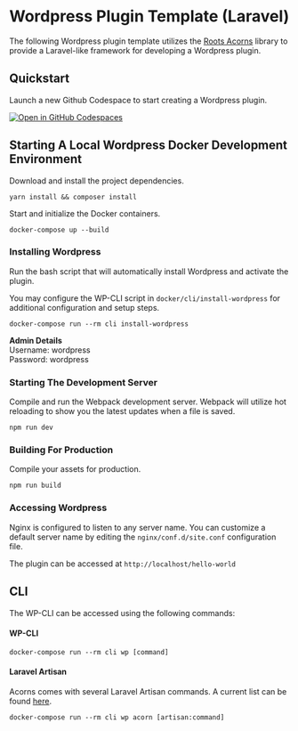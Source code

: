 # Wordpress Plugin Template (Laravel)

The following Wordpress plugin template utilizes the [Roots Acorns](https://github.com/roots/acorn) library to provide a Laravel-like framework for developing a Wordpress plugin.

## Quickstart

Launch a new Github Codespace to start creating a Wordpress plugin.

[![Open in GitHub Codespaces](https://github.com/codespaces/badge.svg)](https://codespaces.new/DeschutesDesignGroupLLC/wordpress-plugin-template)

## Starting A Local Wordpress Docker Development Environment

Download and install the project dependencies.

`yarn install && composer install`

Start and initialize the Docker containers.

`docker-compose up --build`

### Installing Wordpress

Run the bash script that will automatically install Wordpress and activate the plugin.

You may configure the WP-CLI script in `docker/cli/install-wordpress` for additional configuration and setup steps.

`docker-compose run --rm cli install-wordpress`

**Admin Details**<br>
Username: wordpress<br>
Password: wordpress

### Starting The Development Server

Compile and run the Webpack development server. Webpack will utilize hot reloading to show you the latest updates when a file is saved.

`npm run dev`

### Building For Production

Compile your assets for production.

`npm run build`

### Accessing Wordpress

Nginx is configured to listen to any server name. You can customize a default server name by editing the `nginx/conf.d/site.conf` configuration file.

The plugin can be accessed at `http://localhost/hello-world`

## CLI

The WP-CLI can be accessed using the following commands:

#### WP-CLI

`docker-compose run --rm cli wp [command]`

#### Laravel Artisan

Acorns comes with several Laravel Artisan commands. A current list can be found [here](https://roots.io/acorn/docs/wp-cli/).

`docker-compose run --rm cli wp acorn [artisan:command]`